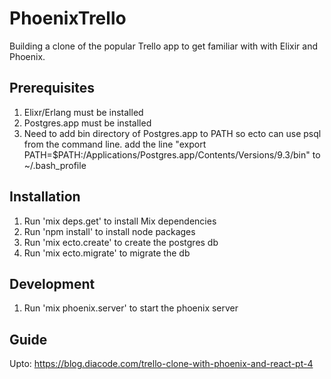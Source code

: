 # PhoenixTrello

Building a clone of the popular Trello app to get familiar with with Elixir and Phoenix.

## Prerequisites
1. Elixr/Erlang must be installed
2. Postgres.app must be installed
3. Need to add bin directory of Postgres.app to PATH so ecto can use psql from the command line.
add the line "export PATH=$PATH:/Applications/Postgres.app/Contents/Versions/9.3/bin" to ~/.bash_profile

## Installation
1. Run 'mix deps.get' to install Mix dependencies
2. Run 'npm install' to install node packages
3. Run 'mix ecto.create' to create the postgres db
4. Run 'mix ecto.migrate' to migrate the db

## Development
1. Run 'mix phoenix.server' to start the phoenix server

## Guide
Upto: https://blog.diacode.com/trello-clone-with-phoenix-and-react-pt-4
